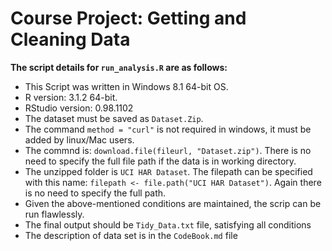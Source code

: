 **Course Project: Getting and Cleaning Data**
==============================================


**The script details for `run_analysis.R` are as follows:**

- This Script was written in Windows 8.1 64-bit OS.
- R version: 3.1.2 64-bit.
- RStudio version: 0.98.1102
- The dataset must be saved as `Dataset.Zip`.
- The command `method = "curl"` is not required in windows, it must be added by linux/Mac users.
- The commnd is: `download.file(fileurl, "Dataset.zip")`. There is no need to specify the full file path if the data is in working directory.
- The unzipped folder is `UCI HAR Dataset`. The filepath can be specified with this name: `filepath <- file.path("UCI HAR Dataset")`. Again there is no need to specify the full path.
- Given the above-mentioned conditions are   maintained, the scrip can be run flawlessly.
- The final output should be `Tidy_Data.txt` file, satisfying all conditions
- The description of data set is in the `CodeBook.md` file